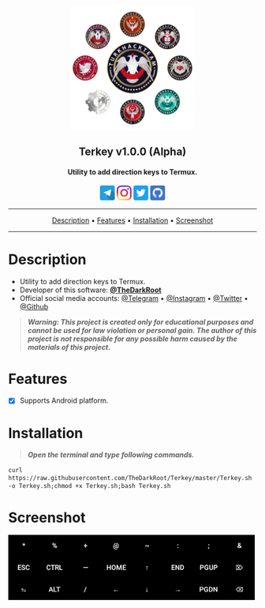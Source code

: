 <p align="center"><a href="https://turkhackteam.org"><img src="https://raw.githubusercontent.com/TheDarkRoot/FileStore/master/Images/TheDarkRoot/Banner.png" width="250"></a></p>
<h2 align="center"><b>Terkey v1.0.0 (Alpha)</b></h2>
<h4 align="center">Utility to add direction keys to Termux.</h4>
</p>
<p align="center"><a href="center"><a href="https://t.me/TheDarkRoot"><img src="https://raw.githubusercontent.com/TheDarkRoot/FileStore/master/Images/TheDarkRoot/Telegram.png" width="30"></a>     <a href="center"><a href="https://instagram.com/TheDarkRoot"><img src="https://raw.githubusercontent.com/TheDarkRoot/FileStore/master/Images/TheDarkRoot/Instagram.png" width="30"></a>     <a href="center"><a href="https://twitter.com/TDarkRoot"><img src="https://raw.githubusercontent.com/TheDarkRoot/FileStore/master/Images/TheDarkRoot/Twitter.png" width="30"></a>     <a href="https://github.com/karjok/terkey"><img src="https://raw.githubusercontent.com/TheDarkRoot/FileStore/master/Images/TheDarkRoot/Github.png" width="30"></a></p>
</p>
<hr>
<p align="center"><a href="#Description">Description</a> &bull; <a href="#Features">Features</a> &bull; <a href="#Installation">Installation</a> &bull; <a href="#Screenshot">Screenshot</a></p>
<hr>


# Description

- Utility to add direction keys to Termux.
- Developer of this software: **[@TheDarkRoot](https://github.com/TheDarkRoot)**
- Official social media accounts: [@Telegram](https://t.me/TheDarkRoot) &bull; [@Instagram](https://instagram.com/TheDarkRoot) &bull; [@Twitter](https://twitter.com/TDarkRoot) &bull; [@Github](https://github.com/TheDarkRoot)

> ***Warning: This project is created only for educational purposes and cannot be used for law violation or personal gain.
The author of this project is not responsible for any possible harm caused by the materials of this project.***

# Features

- [x] Supports Android platform.

# Installation

> ***Open the terminal and type following commands.***
```
curl https://raw.githubusercontent.com/TheDarkRoot/Terkey/master/Terkey.sh -o Terkey.sh;chmod +x Terkey.sh;bash Terkey.sh
```

# Screenshot

[<img src="https://raw.githubusercontent.com/TheDarkRoot/FileStore/master/Images/TheDarkRoot/Screenshots/Terkey%2001.png" width=500>](https://raw.githubusercontent.com/TheDarkRoot/FileStore/master/Images/TheDarkRoot/Screenshots/Terkey%2001.png)
